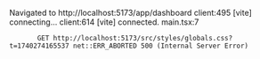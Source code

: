 Navigated to http://localhost:5173/app/dashboard
client:495 [vite] connecting...
client:614 [vite] connected.
main.tsx:7

           GET http://localhost:5173/src/styles/globals.css?t=1740274165537 net::ERR_ABORTED 500 (Internal Server Error)
